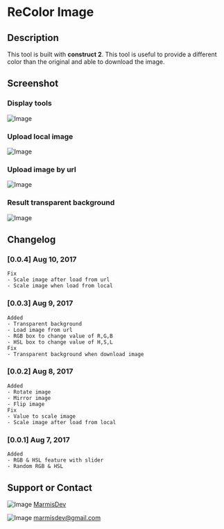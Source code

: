 # ReColor Image

## Description

This tool is built with **construct 2**.
This tool is useful to provide a different color than the original and able to download the image.


## Screenshot
### Display tools
![Image](https://goo.gl/J4qJrZ)

### Upload local image
![Image](https://goo.gl/mvdL8E)

### Upload image by url
![Image](https://goo.gl/qaNuPD)

### Result transparent background
![Image](https://goo.gl/J7dSYA)



## Changelog
### [0.0.4] Aug 10, 2017
```
Fix
- Scale image after load from url
- Scale image when load from local
```

### [0.0.3] Aug 9, 2017
```
Added
- Transparent background
- Load image from url
- RGB box to change value of R,G,B 
- HSL box to change value of H,S,L
Fix
- Transparent background when download image
```

### [0.0.2] Aug 8, 2017
```
Added
- Rotate image
- Mirror image
- Flip image
Fix
- Value to scale image
- Scale image after load from local
```

### [0.0.1] Aug 7, 2017
```
Added
- RGB & HSL feature with slider
- Random RGB & HSL
```



## Support or Contact

![Image](https://p-store.net/images/facebook.png) [MarmisDev](https://www.facebook.com/MarmisDev)

![Image](http://www.builtinchicago.org/sites/all/themes/bic/res/img/invite-gmail-icon.png) marmisdev@gmail.com



